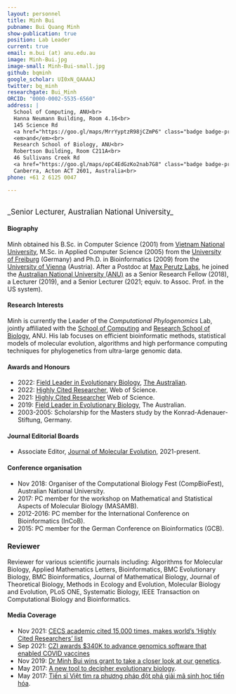```yaml
---
layout: personnel
title: Minh Bui
pubname: Bui Quang Minh
show-publication: true
position: Lab Leader
current: true
email: m.bui (at) anu.edu.au
image: Minh-Bui.jpg
image-small: Minh-Bui-small.jpg
github: bqminh
google_scholar: UI0xN_QAAAAJ
twitter: bq_minh
researchgate: Bui_Minh
ORCID: "0000-0002-5535-6560"
address: |
  School of Computing, ANU<br>
  Hanna Neumann Building, Room 4.16<br>
  145 Science Rd
  <a href="https://goo.gl/maps/MrrYyptzR98jCZmP6" class="badge badge-primary"><i class="fa fa-map-marker"></i> map</a><br>
  <em>and</em><br>
  Research School of Biology, ANU<br>
  Robertson Building, Room C211A<br>
  46 Sullivans Creek Rd
  <a href="https://goo.gl/maps/opC4EdGzKo2nab7G8" class="badge badge-primary"><i class="fa fa-map-marker"></i> map</a><br>
  Canberra, Acton ACT 2601, Australia<br>
phone: +61 2 6125 0047

---
```


<br>
<big>_Senior Lecturer, Australian National University_</big>


#### Biography

Minh obtained his B.Sc. in Computer Science (2001) from 
[Vietnam National University](https://vnu.edu.vn/eng/), 
M.Sc. in Applied Computer Science (2005) from the 
[University of Freiburg](http://www.uni-freiburg.de) (Germany)
and Ph.D. in Bioinformatics (2009) from the 
[University of Vienna](https://www.univie.ac.at) (Austria).
After a Postdoc at [Max Perutz Labs](https://www.maxperutzlabs.ac.at),
he joined the [Australian National University (ANU)](https://www.anu.edu.au) as a Senior Research Fellow (2018), 
a Lecturer (2019), and a Senior Lecturer (2021; equiv. to Assoc. Prof. in the US system).

#### Research Interests

Minh is currently the Leader of the _Computational Phylogenomics_ Lab,
jointly affiliated with the 
[School of Computing](https://cs.anu.edu.au/)
and [Research School of Biology](https://biology.anu.edu.au/), ANU.
His lab focuses on efficient bioinformatic methods, statistical 
models of molecular evolution, algorithms and high performance computing 
techniques for phylogenetics from ultra-large genomic data.

#### Awards and Honours

* 2022: [Field Leader in Evolutionary Biology](https://www.leagueofscholars.com/media/2023%20RESEARCH%20Magazine.pdf), [The Australian](https://www.theaustralian.com.au/special-reports/amphibians-are-endangered-and-not-yet-well-understood/news-story/788f9d180eb8288326f25f3fff7948b7).
* 2022: [Highly Cited Researcher](https://recognition.webofscience.com/awards/highly-cited/2022/), Web of Science.
* 2021: [Highly Cited Researcher](https://recognition.webofscience.com/awards/highly-cited/2021/) Web of Science.
* 2019: [Field Leader in Evolutionary Biology](https://specialreports.theaustralian.com.au/1540291/life-sciences-earth-sciences/), The Australian.
* 2003-2005: Scholarship for the Masters study by the Konrad-Adenauer-Stiftung, Germany.

#### Journal Editorial Boards

* Associate Editor, [Journal of Molecular Evolution](https://www.springer.com/journal/239), 2021-present.

#### Conference organisation

* Nov 2018: Organiser of the Computational Biology Fest (CompBioFest), Australian National University.
* 2017: PC member for the workshop on Mathematical and Statistical Aspects of Molecular Biology (MASAMB).
* 2012-2016: PC member for the International Conference on Bioinformatics (InCoB).
* 2015: PC member for the German Conference on Bioinformatics (GCB).

### Reviewer

Reviewer for various scientific journals including: 
Algorithms for Molecular Biology, Applied Mathematics Letters, 
Bioinformatics, BMC Evolutionary Biology, BMC Bioinformatics, 
Journal of Mathematical Biology, Journal of Theoretical Biology, 
Methods in Ecology and Evolution, Molecular Biology and Evolution, 
PLoS ONE, Systematic Biology, 
IEEE Transaction on Computational Biology and Bioinformatics.


#### Media Coverage

* Nov 2021: [CECS academic cited 15,000 times, makes world’s ‘Highly Cited Researchers’ list](https://cs.anu.edu.au/news/cecs-academic-cited-15000-times-makes-worlds-highly-cited-researchers-list)
* Sep 2021: [CZI awards $340K to advance genomics software that enabled COVID vaccines](https://cecs.anu.edu.au/news/czi-awards-340k-advance-genomics-software-enabled-covid-vaccines)
* Nov 2019: [Dr Minh Bui wins grant to take a closer look at our genetics](https://cs.anu.edu.au/news/dr-minh-bui-wins-grant-take-closer-look-our-genetics).
* May 2017: [A new tool to decipher evolutionary biology](https://medienportal.univie.ac.at/presse/aktuelle-pressemeldungen/detailansicht/artikel/neues-werkzeug-zur-entschluesselung-der-evolutionsbiologie/).
* May 2017: [Tiến sĩ Việt tìm ra phương pháp đột phá giải mã sinh học tiến hóa](https://dantri.com.vn/giao-duc-khuyen-hoc/tien-si-viet-tim-ra-phuong-phap-dot-pha-giai-ma-sinh-hoc-tien-hoa-20170515065354906.htm).